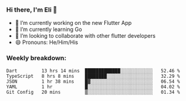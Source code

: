 ### Hi there, I'm Eli 👋
- 🔭 I’m currently working on the new Flutter App
- 🌱 I’m currently learning Go
- 🦄 I’m looking to collaborate with other flutter developers
- 😄 Pronouns: He/Him/His

### Weekly breakdown:
<!--START_SECTION:waka-->

```text
Dart         13 hrs 14 mins  █████████████░░░░░░░░░░░░   52.46 %
TypeScript   8 hrs 8 mins    ████████░░░░░░░░░░░░░░░░░   32.29 %
JSON         1 hr 38 mins    █▓░░░░░░░░░░░░░░░░░░░░░░░   06.54 %
YAML         1 hr            █░░░░░░░░░░░░░░░░░░░░░░░░   04.02 %
Git Config   20 mins         ▒░░░░░░░░░░░░░░░░░░░░░░░░   01.34 %
```

<!--END_SECTION:waka-->
